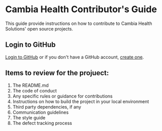 # Cambia Health Contributor's Guide

This guide provide instructions on how to contribute to Cambia Health Solutions' open source projects.
  
 ## Login to GitHub
[Login to GitHub](https://github.com/login) or if you don't have a GitHub account, [create one](https://github.com/join).



## Items to review for the projuect:
1. The README.md
2. The code of conduct
3. Any specific rules or guidance for contributions
4. Instructions on how to build the project in your local environment
5. Third party dependencies, if any
6. Communication guidelines
7. The style guide
8. The defect tracking process